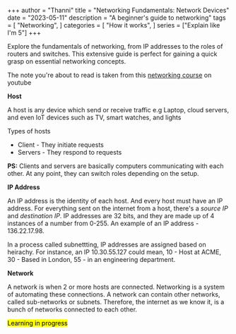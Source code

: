 +++
author = "Thanni"
title = "Networking Fundamentals: Network Devices"
date = "2023-05-11"
description = "A beginner's guide to networking"
tags = [
    "Networking",
]
categories = [
    "How it works",
]
series = ["Explain like I'm 5"]
+++

Explore the fundamentals of networking, from IP addresses to the roles of routers and switches. This extensive guide is perfect for gaining a quick grasp on essential networking concepts.

<!--more-->

The note you're about to read is taken from this [networking course](https://www.youtube.com/playlist?list=PLIFyRwBY_4bRLmKfP1KnZA6rZbRHtxmXi) on youtube

**Host**

A host is any device which send or receive traffic
e.g Laptop, cloud servers, and even IoT devices such as TV, smart watches, and lights

Types of hosts

- Client - They initiate requests
- Servers - They respond to requests

**PS:** Clients and servers are basically computers communicating with each other. At any point, they can switch roles depending on the setup.

**IP Address**

An IP address is the identity of each host. And every host must have an IP address. For everything sent on the internet from a host, there's a _source IP_ and _destination IP_. IP addresses are 32 bits, and they are made up of 4 instances of a number from 0-255. An example of an IP address - 136.22.17.98.

In a process called subnettting, IP addresses are assigned based on heirachy. For instance, an IP 10.30.55.127 could mean, 10 - Host at ACME, 30 - Based in London, 55 - in an engineering department.

**Network**

A network is when 2 or more hosts are connected. Networking is a system of automating these connections. A network can contain other networks, called sub-networks or subnets. Therefore, the internet as we know it, is a bunch of networks connected to each other.

<mark>Learning in progress</mark>
